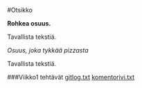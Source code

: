 #Otsikko

**Rohkea osuus.**

Tavallista tekstiä.

*Osuus, joka tykkää pizzasta*

Tavallista tekstiä.

###Viikko1 tehtävät
[gitlog.txt](https://github.com/Diilimies/ot_harjoitustyo/blob/main/laskarit/viikko1/gitlog.txt)
[komentorivi.txt](https://github.com/Diilimies/ot_harjoitustyo/blob/main/laskarit/viikko1/komentorivi.txt)

